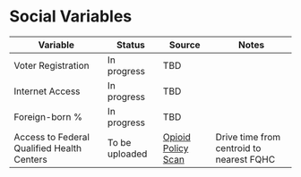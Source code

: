 # Social Variables

| Variable  | Status | Source  | Notes  | 
| ------------- | ------------- | ------------- | ------------- | 
| Voter Registration | In progress | TBD  | 
| Internet Access | In progress  | TBD   | 
| Foreign-born % | In progress  | TBD  | 
| Access to Federal Qualified Health Centers   | To be uploaded  | [Opioid Policy Scan](https://github.com/GeoDaCenter/opioid-policy-scan/blob/master/data_final/metadata/Access_FQHCs_MinDistance.md) | Drive time from centroid to nearest FQHC |
